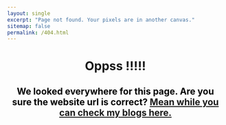 ```yaml
---
layout: single
excerpt: "Page not found. Your pixels are in another canvas."
sitemap: false
permalink: /404.html
---
```


<!-- <style> 
.large-header {
   position: relative;
   width: 100%;
   background: #111;
   overflow: hidden;
   background-size: cover;
   background-position: center center;
   z-index: 1;
}

.demo .large-header {
   background-image: url("https://s3-us-west-2.amazonaws.com/s.cdpn.io/499416/demo-bg.jpg");
}

.main-title {
   position: absolute;
   margin: 0;
   padding: 0;
   color: #F9F1E9;
   text-align: center;
   top: 50%;
   left: 50%;
   -webkit-transform: translate3d(-50%, -50%, 0);
   transform: translate3d(-50%, -50%, 0);
}

.demo .main-title {
   text-transform: uppercase;
   font-size: 4.2em;
   letter-spacing: 0.1em;
}

.main-title .thin {
   font-weight: 200;
}

@media only screen and (max-width: 768px) {
   .demo .main-title {
      font-size: 3em;
   }
}

</style>

<div class="container demo">
   <div class="content">
      <div id="large-header" class="large-header">
         <canvas id="demo-canvas"></canvas>
         <h1 class="main-title"><span class="thin">Explore</span> Space</h1>
      </div>
   </div>
</div> -->



<h1 align='center'><strong> Oppss !!!!! <strong></h1>
<h2 align='center'> <font color='black'>We looked everywhere for this page. Are you sure the website url is correct? 
 <a href="https://aakash-sheth.github.io/blog/"> Mean while you can check my blogs here.</a><font> 
<h2>
  <!-- <script type="text/javascript" >
    var GOOG_FIXURL_LANG = 'en';
    var GOOG_FIXURL_SITE = '{{ site.url }}'
  </script>
  <script type="text/javascript"
    src="//linkhelp.clients.google.com/tbproxy/lh/wm/fixurl.js">
</script> -->